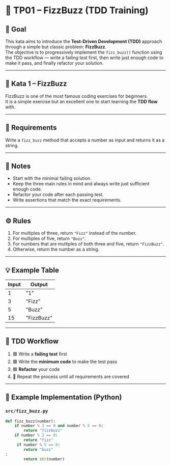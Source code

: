 # 🧪 TP01 – FizzBuzz (TDD Training)

## 🎯 Goal
This kata aims to introduce the **Test-Driven Development (TDD)** approach through a simple but classic problem: **FizzBuzz**.  
The objective is to progressively implement the `fizz_buzz()` function using the TDD workflow — write a failing test first, then write just enough code to make it pass, and finally refactor your solution.

---

## 🧩 Kata 1 – FizzBuzz
FizzBuzz is one of the most famous coding exercises for beginners.  
It is a simple exercise but an excellent one to start learning the **TDD flow** with.

---

## 🧾 Requirements
Write a `fizz_buzz` method that accepts a number as input and returns it as a string.

---

## 📝 Notes
- Start with the minimal failing solution.  
- Keep the three main rules in mind and always write just sufficient enough code.  
- Refactor your code after each passing test.  
- Write assertions that match the exact requirements.  

---

## ⚙️ Rules
1. For multiples of three, return `"Fizz"` instead of the number.  
2. For multiples of five, return `"Buzz"`.  
3. For numbers that are multiples of both three and five, return `"FizzBuzz"`.  
4. Otherwise, return the number as a string.  

---

## 💡 Example Table
| Input | Output     |
|-------|-------------|
| 1     | "1"         |
| 3     | "Fizz"      |
| 5     | "Buzz"      |
| 15    | "FizzBuzz"  |

---

## 🔁 TDD Workflow
1. 🟥 Write a **failing test** first  
2. 🟩 Write the **minimum code** to make the test pass  
3. 🟦 **Refactor** your code  
4. 🔁 Repeat the process until all requirements are covered  

---

## 🧠 Example Implementation (Python)

### `src/fizz_buzz.py`
```python
def fizz_buzz(number):
    if number % 3 == 0 and number % 5 == 0:
        return "fizzbuzz"
    if number % 3 == 0:
        return "fizz"
     if number % 5 == 0:
        return "buzz"
:
        return str(number)
